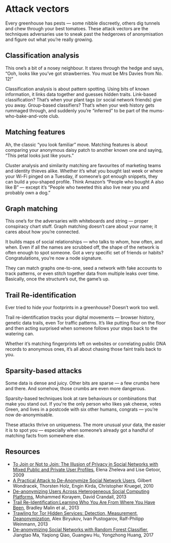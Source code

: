 # Attack vectors

Every greenhouse has pests — some nibble discreetly, others dig tunnels and chew through your best tomatoes. These 
attack vectors are the techniques adversaries use to sneak past the hedgerows of anonymisation and figure out what 
you’re really growing.

## Classification analysis

This one’s a bit of a nosey neighbour. It stares through the hedge and says, “Ooh, looks like you’ve got strawberries. 
You must be Mrs Davies from No. 12!”

Classification analysis is about pattern spotting. Using bits of known information, it links data together and 
guesses hidden traits. Link-based classification? That’s when your plant tags (or social network friends) give you 
away. Group-based classifiers? That’s when your web history gets rummaged through, and suddenly you’re “inferred” 
to be part of the mums-who-bake-and-vote club.

## Matching features

Ah, the classic “you look familiar” move. Matching features is about comparing your anonymous daisy patch to another 
known one and saying, “This petal looks just like yours.”

Cluster analysis and similarity matching are favourites of marketing teams and identity thieves alike. Whether it’s 
what you bought last week or where your Wi-Fi pinged on a Tuesday, if someone’s got enough snippets, they can build a 
you-shaped profile. Think Amazon’s “People who bought A also like B” — except it’s “People who tweeted this also 
live near you and probably own a dog.”

## Graph matching

This one’s for the adversaries with whiteboards and string — proper conspiracy chart stuff. Graph matching doesn’t 
care about your name; it cares about how you’re connected.

It builds maps of social relationships — who talks to whom, how often, and when. Even if all the names are 
scrubbed off, the shape of the network is often enough to spot someone. Got a very specific set of friends or 
habits? Congratulations, you’re now a node signature.

They can match graphs one-to-one, seed a network with fake accounts to track patterns, or even stitch together 
data from multiple leaks over time. Basically, once the structure’s out, the game’s up.

## Trail Re-identification

Ever tried to hide your footprints in a greenhouse? Doesn’t work too well.

Trail re-identification tracks your digital movements — browser history, genetic data trails, even Tor traffic patterns. 
It’s like putting flour on the floor and then acting surprised when someone follows your steps back to the watering can.

Whether it’s matching fingerprints left on websites or correlating public DNA records to anonymous ones, it’s all 
about chasing those faint trails back to you.

## Sparsity-based attacks

Some data is dense and juicy. Other bits are sparse — a few crumbs here and there. And somehow, those crumbs are 
even more dangerous.

Sparsity-based techniques look at rare behaviours or combinations that make you stand out. If you're the only person 
who likes yak cheese, votes Green, and lives in a postcode with six other humans, congrats — you’re now de-anonymisable.

These attacks thrive on uniqueness. The more unusual your data, the easier it is to spot you — especially when 
someone’s already got a handful of matching facts from somewhere else.

## Resources

* [To Join or Not to Join: The Illusion of Privacy in Social Networks with Mixed Public and Private User Profiles](https://users.soe.ucsc.edu/~getoor/Papers/zheleva-www09.pdf), Elena Zheleva and Lise Getoor, 2009
* [A Practical Attack to De-Anonymize Social Network Users](https://sites.cs.ucsb.edu/~chris/research/doc/oakland10_sonda.pdf), Gilbert Wondracek, Thorsten Holz, Engin Kirda, Christopher Kruegel, 2010
* [De-anonymizing Users Across Heterogeneous Social Computing Platforms](http://vision.soic.indiana.edu/papers/deanonymize2013icwsm.pdf), Mohammed Korayem, David Crandall, 2013
* [Trail Re-Identification:Learning Who You Are From Where You Have Been](https://dataprivacylab.org/dataprivacy/projects/trails/paper3.pdf), Bradley Malin et al., 2013
* [Trawling for Tor Hidden Services: Detection, Measurement, Deanonymization](https://www.ieee-security.org/TC/SP2013/papers/4977a080.pdf), Alex Biryukov, Ivan Pustogarov, Ralf-Philipp Weinmann, 2013
* [De-anonymizing Social Networks with Random Forest Classifier](https://ieeexplore.ieee.org/stamp/stamp.jsp?tp=&arnumber=8051053), Jiangtao Ma, Yaqiong Qiao, Guangwu Hu, Yongzhong Huang, 2017

